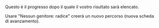 Questo è il progresso dopo il quale il vostro risultato sarà elencato.

Usare "Nessun genitore: radice" creerà un nuovo percorso (nuova scheda di avanzamento).